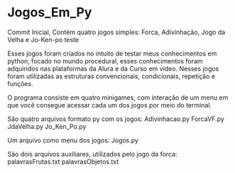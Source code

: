 # Jogos_Em_Py
Commit Inicial, Contém quatro jogos simples: Forca, Adivinhação, Jogo da Velha e Jo-Ken-po teste

Esses jogos foram criados no intuito de testar meus conhecimentos em python, focado no mundo procedural, esses conhecimentos foram adquiridos nas plataformas da Alura e da Curso em vídeo. Nesses jogos foram utilizadas as estruturas convencionais, condicionais, repetição e funções.

O programa consiste em quatro minigames, com interação de um menu em que você consegue acessar cada um dos jogos por meio do terminal.

São quatro arquivos formato py com os jogos:
Adivinhacao.py
ForcaVF.py
JdaVelha.py
Jo_Ken_Po.py

Um arquivo como menu dos jogos:
Jogos.py

São dois arquivos auxiliares, utilizados pelo jogo da forca:
palavrasFrutas.txt
palavrasObjetos.txt

